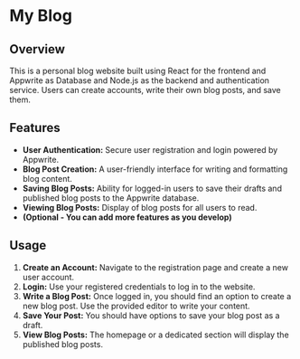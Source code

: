 # My Blog

## Overview

This is a personal blog website built using React for the frontend and Appwrite as Database and Node.js as the backend and authentication service. Users can create accounts, write their own blog posts, and save them.

## Features

* **User Authentication:** Secure user registration and login powered by Appwrite.
* **Blog Post Creation:** A user-friendly interface for writing and formatting blog content.
* **Saving Blog Posts:** Ability for logged-in users to save their drafts and published blog posts to the Appwrite database.
* **Viewing Blog Posts:** Display of blog posts for all users to read.
* **(Optional - You can add more features as you develop)**

## Usage

1.  **Create an Account:** Navigate to the registration page and create a new user account.
2.  **Login:** Use your registered credentials to log in to the website.
3.  **Write a Blog Post:** Once logged in, you should find an option to create a new blog post. Use the provided editor to write your content.
4.  **Save Your Post:** You should have options to save your blog post as a draft.
5.  **View Blog Posts:** The homepage or a dedicated section will display the published blog posts.
